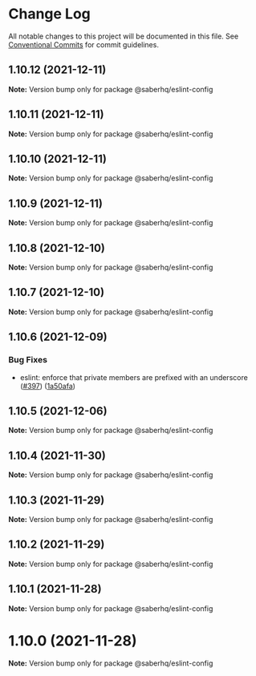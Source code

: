 # Change Log

All notable changes to this project will be documented in this file.
See [Conventional Commits](https://conventionalcommits.org) for commit guidelines.

## 1.10.12 (2021-12-11)

**Note:** Version bump only for package @saberhq/eslint-config





## 1.10.11 (2021-12-11)

**Note:** Version bump only for package @saberhq/eslint-config





## 1.10.10 (2021-12-11)

**Note:** Version bump only for package @saberhq/eslint-config





## 1.10.9 (2021-12-11)

**Note:** Version bump only for package @saberhq/eslint-config





## 1.10.8 (2021-12-10)

**Note:** Version bump only for package @saberhq/eslint-config





## 1.10.7 (2021-12-10)

**Note:** Version bump only for package @saberhq/eslint-config





## 1.10.6 (2021-12-09)


### Bug Fixes

* eslint: enforce that private members are prefixed with an underscore ([#397](https://github.com/saber-hq/saber-common/issues/397)) ([1a50afa](https://github.com/saber-hq/saber-common/commit/1a50afaf13cb4389ba009fd4bdf206a4db2cad93))





## 1.10.5 (2021-12-06)

**Note:** Version bump only for package @saberhq/eslint-config





## 1.10.4 (2021-11-30)

**Note:** Version bump only for package @saberhq/eslint-config





## 1.10.3 (2021-11-29)

**Note:** Version bump only for package @saberhq/eslint-config





## 1.10.2 (2021-11-29)

**Note:** Version bump only for package @saberhq/eslint-config





## 1.10.1 (2021-11-28)

**Note:** Version bump only for package @saberhq/eslint-config





# 1.10.0 (2021-11-28)

**Note:** Version bump only for package @saberhq/eslint-config
